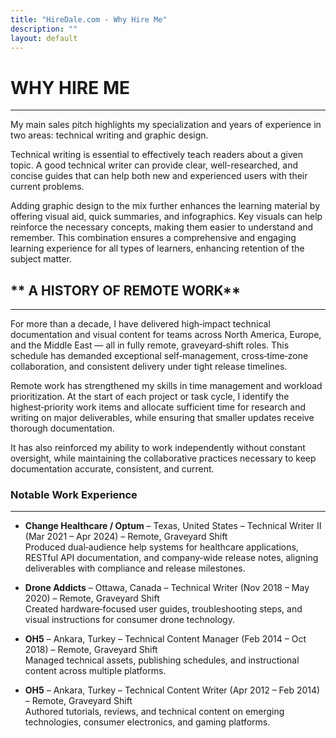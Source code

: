 ```yaml
---
title: "HireDale.com - Why Hire Me"
description: ""
layout: default
---
```


# **WHY HIRE ME**
---
My main sales pitch highlights my specialization and years of experience in two areas: technical writing and graphic design.

Technical writing is essential to effectively teach readers about a given topic. A good technical writer can provide clear, well-researched, and concise guides that can help both new and experienced users with their current problems.  

Adding graphic design to the mix further enhances the learning material by offering visual aid, quick summaries, and infographics. Key visuals can help reinforce the necessary concepts, making them easier to understand and remember. This combination ensures a comprehensive and engaging learning experience for all types of learners, enhancing retention of the subject matter.

## ** A HISTORY OF REMOTE WORK**
---

For more than a decade, I have delivered high‑impact technical documentation and visual content for teams across North America, Europe, and the Middle East — all in fully remote, graveyard‑shift roles. This schedule has demanded exceptional self‑management, cross‑time‑zone collaboration, and consistent delivery under tight release timelines.

Remote work has strengthened my skills in time management and workload prioritization. At the start of each project or task cycle, I identify the highest‑priority work items and allocate sufficient time for research and writing on major deliverables, while ensuring that smaller updates receive thorough documentation.

It has also reinforced my ability to work independently without constant oversight, while maintaining the collaborative practices necessary to keep documentation accurate, consistent, and current.

### **Notable Work Experience**
---

- **Change Healthcare / Optum** – Texas, United States – Technical Writer II (Mar 2021 – Apr 2024) – Remote, Graveyard Shift  
  Produced dual‑audience help systems for healthcare applications, RESTful API documentation, and company‑wide release notes, aligning deliverables with compliance and release milestones.

- **Drone Addicts** – Ottawa, Canada – Technical Writer (Nov 2018 – May 2020) – Remote, Graveyard Shift  
  Created hardware‑focused user guides, troubleshooting steps, and visual instructions for consumer drone technology.

- **OH5** – Ankara, Turkey – Technical Content Manager (Feb 2014 – Oct 2018) – Remote, Graveyard Shift  
  Managed technical assets, publishing schedules, and instructional content across multiple platforms.

- **OH5** – Ankara, Turkey – Technical Content Writer (Apr 2012 – Feb 2014) – Remote, Graveyard Shift  
  Authored tutorials, reviews, and technical content on emerging technologies, consumer electronics, and gaming platforms.
